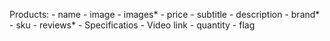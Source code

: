 Products:
    - name
    - image
    - images*
    - price
    - subtitle
    - description
    - brand*
    - sku
    - reviews*
    - Specificatios
    - Video link
    - quantity
    - flag








